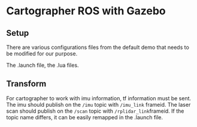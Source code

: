 # Cartographer ROS with Gazebo

## Setup

There are various configurations files from the default demo that needs to be modified for our purpose. 

The .launch file, the .lua files. 

## Transform

For cartographer to work with imu information, tf information must be sent. The imu should publish on the `/imu` topic with `/imu_link` frameid. The laser scan should publish on the `/scan` topic with `/rplidar_link`frameid. If the topic name differs, it can be easily remapped in the .launch file. 

